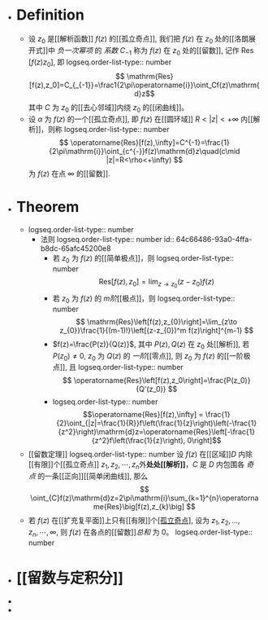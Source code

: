 - # Definition
	- 设 $z_{0}$ 是[[解析函数]] $f(z)$ 的[[孤立奇点]], 我们把 $f(z)$ 在 $z_{0}$ 处的[[洛朗展开式]]中 *负一次幂项* 的 *系数* $C_{-1}$ 称为 $f(z)$ 在 $z_{0}$ 处的[[留数]], 记作 $\operatorname{Res}\left[f(z)z_{0}\right]$, 即
	  logseq.order-list-type:: number
	  $$
	  \mathrm{Res}[f(z),z_0]=C_{_{-1}}=\frac1{2\pi\operatorname{i}}\oint_Cf(z)\mathrm{d}z$$
	  其中 $C$ 为 $z_{0}$ 的[[去心邻域]]内绕 $z_{0}$ 的[[闭曲线]]。
	- 设 $α$ 为 $f(z)$ 的一个[[孤立奇点]], 即 $f(z)$ 在[[圆环域]] $R<|z|<+\infty$ 内[[解析]]，则称
	  logseq.order-list-type:: number
	  $$
	  \operatorname{Res}[f(z),\infty]=C^{-1}=\frac{1}{2\pi\mathrm{i}}\oint_{c^{-}}f(z)\mathrm{d}z\quad(c\mid |z|=R<\rho<+\infty)
	  $$
	  为 $f(z)$ 在点 $\infty$ 的[[留数]].
- # Theorem
	- logseq.order-list-type:: number
		- 法则
		  logseq.order-list-type:: number
		  id:: 64c66486-93a0-4ffa-b8dc-65afc45200e8
			- 若 $z_{0}$ 为 $f(z)$ 的[[简单极点]]，则
			  logseq.order-list-type:: number
			  $$
			  \mathrm{Res}\left[f(z),z_{0}\right]=\operatorname*{lim}_{z\to z_{0}}(z-z_{0})f(z)
			  $$
			- 若 $z_{0}$ 为 $f(z)$ 的 $m$*阶*[[极点]]，则
			  logseq.order-list-type:: number
			  $$
			  \mathrm{Res}\left[f(z),z_{0}\right]=\lim_{z\to z_{0}}\frac{1}{(m-1)!}\left[(z-z_{0})^m f(z)\right]^{m-1}
			  $$
			- $f(z)=\frac{P(z)}{Q(z)}$, 其中 $P(z), Q(z)$ 在 $z_{0}$ 处[[解析]], 若 $P(z_0)\neq0$, $z_0$ 为 $Q(z)$ 的 *一阶*[[零点]], 则 $z_0$ 为 $f(z)$ 的[[一阶极点]], 且
			  logseq.order-list-type:: number
			  $$
			  \operatorname{Res}\left[f(z),z_0\right]=\frac{P(z_0)}{Q'(z_0)}
			  $$
			- logseq.order-list-type:: number
			  $$\operatorname{Res}[f(z),\infty] = \frac{1}{2}\oint_{|z|=\frac{1}{R}}f\left(\frac{1}{z}\right)\left(-\frac{1}{z^2}\right)\mathrm{d}z=\operatorname{Res}\left[-\frac{1}{z^2}f\left(\frac{1}{z}\right), 0\right]$$
	- [[留数定理]]
	  logseq.order-list-type:: number
	  设 $f(z)$ 在[[区域]]$D$ 内除[[有限]]个[[孤立奇点]] $z_{1}, z_2,\cdots,z_n$外**处处[[解析]]**，$C$ 是 $D$ 内包围各 *奇点* 的一条[[正向]][[简单闭曲线]], 那么
	  $$
	  \oint_{C}f(z)\mathrm{d}z=2\pi\mathrm{i}\sum_{k=1}^{n}\operatorname{Res}\big[f(z),z_{k}\big]
	  $$
	- 若 $f(z)$ 在[[扩充复平面]]上只有[[有限]]个[[孤立奇点]](包括[[无穷远点]]在内), 设为 $z_1,z_2, …, z_n,\cdots,\infty$, 则 $f(z)$ 在各点的[[留数]]*总和* 为 $0$。
	  logseq.order-list-type:: number
- # [[留数与定积分]]
-
-